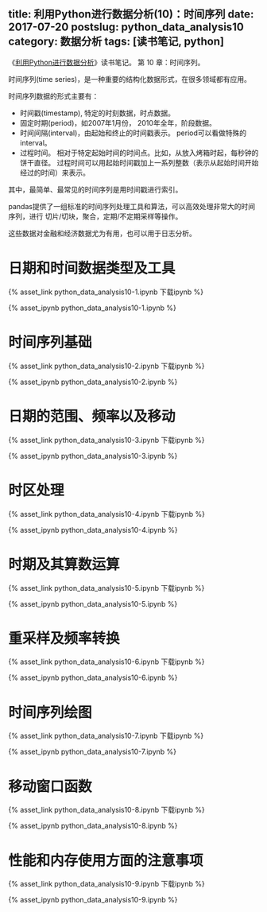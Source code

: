 title: 利用Python进行数据分析(10)：时间序列
date: 2017-07-20
postslug: python_data_analysis10
category: 数据分析
tags: [读书笔记, python]
---



《[利用Python进行数据分析](https://book.douban.com/subject/25779298/)》读书笔记。
第 10 章：时间序列。

时间序列(time series)，是一种重要的结构化数据形式，在很多领域都有应用。

<!-- more -->

时间序列数据的形式主要有：

- 时间戳(timestamp), 特定的时刻数据，时点数据。
- 固定时期(period)，如2007年1月份， 2010年全年，阶段数据。
- 时间间隔(interval)，由起始和终止的时间戳表示。 period可以看做特殊的interval。
- 过程时间。 相对于特定起始时间的时间点。比如，从放入烤箱时起，每秒钟的饼干直径。
  过程时间可以用起始时间戳加上一系列整数（表示从起始时间开始经过的时间）来表示。

其中，最简单、最常见的时间序列是用时间戳进行索引。

pandas提供了一组标准的时间序列处理工具和算法，可以高效处理非常大的时间序列，进行
切片/切块，聚合，定期/不定期采样等操作。

这些数据对金融和经济数据尤为有用，也可以用于日志分析。



# 日期和时间数据类型及工具


{% asset_link python_data_analysis10-1.ipynb 下载ipynb %}

{% asset_ipynb python_data_analysis10-1.ipynb %}


# 时间序列基础

{% asset_link python_data_analysis10-2.ipynb 下载ipynb %}

{% asset_ipynb python_data_analysis10-2.ipynb %}


# 日期的范围、频率以及移动

{% asset_link python_data_analysis10-3.ipynb 下载ipynb %}

{% asset_ipynb python_data_analysis10-3.ipynb %}



# 时区处理

{% asset_link python_data_analysis10-4.ipynb 下载ipynb %}

{% asset_ipynb python_data_analysis10-4.ipynb %}



# 时期及其算数运算

{% asset_link python_data_analysis10-5.ipynb 下载ipynb %}

{% asset_ipynb python_data_analysis10-5.ipynb %}



# 重采样及频率转换


{% asset_link python_data_analysis10-6.ipynb 下载ipynb %}

{% asset_ipynb python_data_analysis10-6.ipynb %}


# 时间序列绘图

{% asset_link python_data_analysis10-7.ipynb 下载ipynb %}

{% asset_ipynb python_data_analysis10-7.ipynb %}



# 移动窗口函数

{% asset_link python_data_analysis10-8.ipynb 下载ipynb %}

{% asset_ipynb python_data_analysis10-8.ipynb %}



# 性能和内存使用方面的注意事项

{% asset_link python_data_analysis10-9.ipynb 下载ipynb %}

{% asset_ipynb python_data_analysis10-9.ipynb %}





